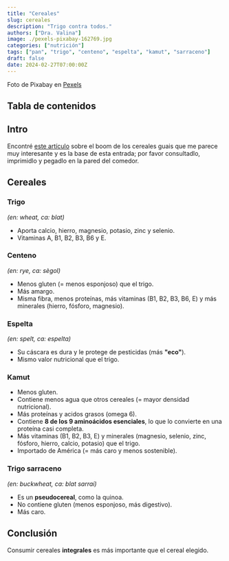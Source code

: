 ```yaml
---
title: "Cereales"
slug: cereales
description: "Trigo contra todos."
authors: ["Dra. Valina"]
image: ./pexels-pixabay-162769.jpg
categories: ["nutrición"]
tags: ["pan", "trigo", "centeno", "espelta", "kamut", "sarraceno"]
draft: false
date: 2024-02-27T07:00:00Z
---
```


<span class="attribution">Foto de Pixabay en [Pexels](https://www.pexels.com/ca-es/foto/pa-camp-estiu-sec-162769/)</span>


## Tabla de contenidos

## Intro
Encontré [este artículo](https://www.elmundo.es/papel/boticaria-garcia/2020/03/07/5e611b72fc6c83de468b45b6.html) sobre el boom de los cereales guais que me parece muy interesante y es la base de esta entrada; por favor consultadlo, imprimidlo y pegadlo en la pared del comedor.

## Cereales

### Trigo
*(en: wheat, ca: blat)*
- Aporta calcio, hierro, magnesio, potasio, zinc y selenio.
- Vitaminas A, B1, B2, B3, B6 y E.

### Centeno
 *(en: rye, ca: sègol)*
- Menos gluten (= menos esponjoso) que el trigo.
- Más amargo.
- Misma fibra, menos proteínas, más vitaminas (B1, B2, B3, B6, E) y más minerales (hierro, fósforo, magnesio).

### Espelta
 *(en: spelt, ca: espelta)*
- Su cáscara es dura y le protege de pesticidas (más **"eco"**).
- Mismo valor nutricional que el trigo.

### Kamut
- Menos gluten.
- Contiene menos agua que otros cereales (= mayor densidad nutricional).
- Más proteínas y acidos grasos (omega 6).
- Contiene **8 de los 9 aminoácidos esenciales**, lo que lo convierte en una proteína casi completa.
- Más vitaminas (B1, B2, B3, E) y minerales (magnesio, selenio, zinc, fósforo, hierro, calcio, potasio) que el trigo.
- Importado de América (= más caro y menos sostenible).

### Trigo sarraceno
*(en: buckwheat, ca: blat sarraí)*
- Es un **pseudocereal**, como la quinoa.
- No contiene gluten (menos esponjoso, más digestivo).
- Más caro.


## Conclusión
Consumir cereales **integrales** es más importante que el cereal elegido.
